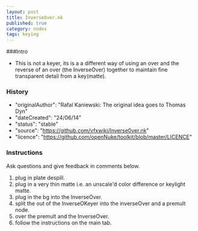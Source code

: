```yaml
---
layout: post
title: InverseOver.nk
published: true
category: nodes
tags: keying
---
```


###Intro
- This is not a keyer, its is a a different way of using an over and the reverse of an over (the InverseOver) together to maintain fine transparent detail from a key(matte).

### History
- "originalAuthor": "Rafal Kaniewski: The original idea goes to Thomas Dyn"
- "dateCreated": "24/06/14"
- "status": "stable"
- "source": "https://github.com/vfxwiki/Inverse0ver.nk"
- "licence": "https://github.com/openNuke/toolkit/blob/master/LICENCE"

### Instructions
Ask questions and give feedback in comments below.

1) plug in plate despill.
2) plug in a very thin matte i.e. an unscale'd color difference or keylight matte. 
3) plug in the bg into the InverseOver.
4) split the out of the InverseOKeyer into the inverseOver and a premult node.
5) over the premult and the InverseOver.
6) follow the instructions on the main tab.

